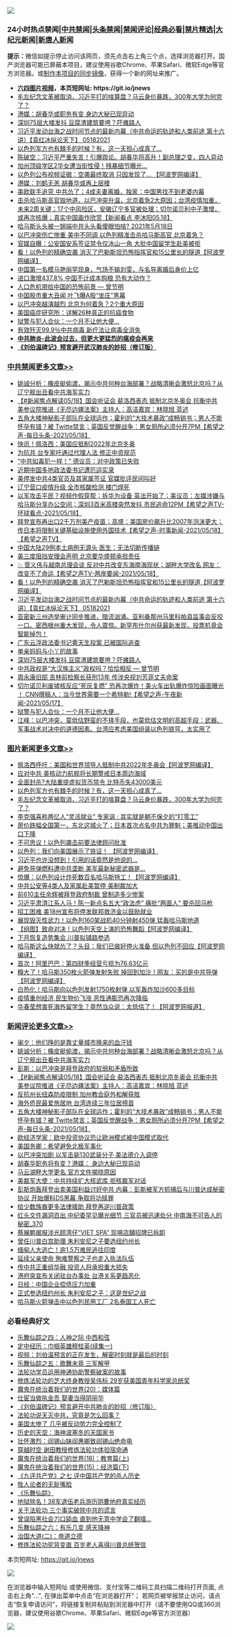 ![](https://raw.githubusercontent.com/fqnews/bnews/master/64photo/fqnews-qr.jpg)

<div id="tt">
<h3>24小时热点禁闻|<a href="#%E4%B8%AD%E5%85%B1%E7%A6%81%E9%97%BB%E6%9B%B4%E5%A4%9A%E6%96%87%E7%AB%A0">中共禁闻</a>|<a href="#%E5%9B%BE%E7%89%87%E6%96%B0%E9%97%BB%E6%9B%B4%E5%A4%9A%E6%96%87%E7%AB%A0">头条禁闻</a>|<a href="#%E6%96%B0%E9%97%BB%E8%AF%84%E8%AE%BA%E6%9B%B4%E5%A4%9A%E6%96%87%E7%AB%A0">禁闻评论|<a href="#%E5%BF%85%E7%9C%8B%E7%BB%8F%E5%85%B8%E5%A5%BD%E6%96%87">经典必看|<a href="/video.md#%E7%A6%81%E7%89%87%E7%B2%BE%E9%80%89">禁片精选</a>|<a href="https://github.com/fqnews/djy/blob/master/gb/nf1351518.md#1">大纪元新闻</a>|<a href="https://github.com/fqnews/ntdtv/blob/master/gb/prog204.md#1">新唐人新闻</a></h3>
<div><b>提示：</b>微信如提示停止访问该网页，须先点击右上角三个点，选择浏览器打开。国产浏览器可能已屏蔽本项目，建议使用谷歌Chrome、苹果Safari、微软Edge等官方浏览器。或<a href="https://github.com/fqnews/bnews/blob/master/%E5%88%B6%E4%BD%9Cgit%E7%A6%81%E9%97%BB%E9%95%9C%E5%83%8F.md">制作本项目的同步镜像</a>，获得一个新的网址来推广。</div>
<ul>
<li><b><a href="http://d1.bdrive.tk/64.mp4" target="_blank">六四图片视频</a>，本页短网址: https://git.io/jnews</b></li>
<li><a href="/topimagenews/20210518/1548658.md">毛左纪念文革被取消，习近平打的啥算盘？马云身价暴跌，300年大学为何完了？</a></li>
<li><a href="/cnnews/20210518/1548929.md">港媒：胡春华或职务有变 身边大秘已现异动</a></li>
<li><a href="/cbnews/20210518/1548893.md">深圳75层大楼发抖 豆腐渣建筑要垮？吓瘫路人</a></li>
<li><a href="/comments/20210518/1548987.md">习近平发动台海之战时间节点的最新内幕（中共命运的轨迹和人类前途  第十六讲）【袁红冰纵论天下】 05182021</a></li>
<li><a href="/topimagenews/20210518/1548857.md">以色列军方也有棘手的时候？有，这一天担心成真了…</a></li>
<li><a href="/bannedvideo/20210518/1548993.md">陈破空：习近平严重失言！引爆舆论。胡春华将高升！副总理之变，四人异动</a></li>
<li><a href="/cnnews/20210519/1549247.md">加州顶级学区2华女遭当街性侵！残暴细节曝光…</a></li>
<li><a href="/cnnews/20210518/1548767.md">以色列公布视频证据：空袭最终取消 只因发现了… 【阿波罗网编译】</a></li>
<li><a href="/headline/20210518/1548922.md">港媒：刘鹤无恙 胡春华或再上层楼</a></li>
<li><a href="/cnnews/20210518/1548996.md">美欧联手追究 中共怂了；4成夫妻离婚，独家：中国男找不到老婆内幕</a></li>
<li><a href="/bannedvideo/20210518/1548643.md">击杀哈马斯高官毁地道，以巴冲突升温，北京着急2大原因；台湾疫情加重，未来2周关键；17个中风险区，安徽辽宁多官被处理；切尔诺贝利中子激增，或再次核爆；真实中国画作欣赏【新闻看点 李沐阳05.18】</a></li>
<li><a href="/bannedvideo/20210518/1548967.md">哈马斯头头被一锅端中共头头看傻眼怕啥?  2021年5月18日</a></li>
<li><a href="/cbnews/20210518/1548704.md">以巴冲突伤亡惨重 美中不同调 以色列精准击杀哈马斯高官 北京着急？</a></li>
<li><a href="/comments/20210518/1548769.md">官媒自曝：公安国安系签证禁令仅冰山一角 大批中国留学生赴美被拒</a></li>
<li><a href="/cbnews/20210518/1549006.md">看！以色列的精确空袭 消灭了巴勒斯坦恐怖指挥官和15公里长的隧道【阿波罗网编译】</a></li>
<li><a href="/yule/20210518/1548647.md">中国第一名模马艳丽罕现身，气场不输刘雯，与名导离婚后身价上亿</a></li>
<li><a href="/cnnews/20210519/1549215.md">进口激增437.8% 中国不计成本购粮 恐有大动作？</a></li>
<li><a href="/comments/20210518/1548711.md">人口危机带给中国的恐怖前景 — 曾节明</a></li>
<li><a href="/cnnews/20210518/1549027.md">中国股市重大丑闻 叶飞曝A股“坐庄”黑幕</a></li>
<li><a href="/comments/20210518/1549042.md">以巴冲突越演越烈 北京为何着急？2个重大原因</a></li>
<li><a href="/health/20210518/1548846.md">美国癌症研究所​：详解26种真正的抗癌食物</a></li>
<li><a href="/cbnews/20210518/1548759.md">狱警与犯人合伙：一个月不让他大便...</a></li>
<li><a href="/cnnews/20210519/1549299.md">有效歼灭99.9％中共病毒 新疗法让病毒全消失</a></li>
<li><b><a href="/comments/20200211/1275071.md" target="_blank">中共肺炎-此波会过去，但更大更猛烈的瘟疫会再来</a></b></li>
<li><b><a href="/comments/20200207/1272816.md" target="_blank">《刘伯温碑记》预言避开武汉肺炎的妙招（修订版）</a></b></li>
</ul>
</div>

<div class="catlist">
<h3><a href="/cbnews/" target="_blank">中共禁闻</a><span><a href="/cbnews/" target="_blank" rel="nofollow">更多文章>></a></span></h3>
<ul>
<li><a href="/comments/20210519/1549353.md" target="_blank">姚诚分析：橡皮艇偷渡，揭示中共何种台海部署？战略清晰会激怒北京吗？从辽宁舰出丑看中共海军实力</a></li>
<li><a href="/comments/20210519/1549337.md" target="_blank">【#新闻焦点解读05/18】国会听证会  裴洛西表态 抵制北京冬奥会  抗衡中共  美参议院推进《无尽边疆法案》主持人：高洁嘉宾：林晓旭  蓝述</a></li>
<li><a href="/comments/20210519/1549323.md" target="_blank">五角大楼神秘影子部队在全球运作；霍利的“大技术暴政”成畅销书；男人不能怀孕有错？被 Twitte禁言；英国反觉醒战争：男女厕所必须分开7PM【希望之声-每日头条-2021/05/18】</a></li>
<li><a href="/cbnews/20210519/1549310.md" target="_blank">快讯！佩洛西：美国应抵制2022年北京冬奥</a></li>
<li><a href="/cbnews/20210519/1549289.md" target="_blank">为抗共 台专家吁通过代理人法 修正中资规范</a></li>
<li><a href="/cbnews/20210519/1549254.md" target="_blank">“中共如毒犯一样！” 德议员：对中政策已失败</a></li>
<li><a href="/cbnews/20210519/1549243.md" target="_blank">近期中国多地政法委书记遭厄运实录</a></li>
<li><a href="/cbnews/20210519/1549242.md" target="_blank">美停发中共4类官员及其家属签证 官媒批评民间叫好</a></li>
<li><a href="/cbnews/20210519/1549241.md" target="_blank">辽宁营口疫情升级 全市核酸检测 楼门焊死</a></li>
<li><a href="/comments/20210519/1549151.md" target="_blank">以军攻击平民？视频作假穿帮；拆华为设备 英法开始了；美议员：左媒涉嫌与哈马斯分享办公空间；深圳3百米高楼突然发抖 市民逃命12PM【希望之声TV-环球看点-2021/05/18】</a></li>
<li><a href="/comments/20210518/1549063.md" target="_blank">拜登宣布再出口2千万剂美产疫苗；高盛：美国房价飙升比2007年泡沫更大；传日本将限制关键基础设施使用外国技术【希望之声-时事新闻-2021/05/18】【希望之声TV】</a></li>
<li><a href="/cbnews/20210518/1549060.md" target="_blank">中国大陆29例本土病例无源头 医生：无法切断传播链</a></li>
<li><a href="/cbnews/20210518/1549041.md" target="_blank">美三度阻挡安理会声明 北京要华盛顿承担责任</a></li>
<li><a href="/comments/20210518/1549038.md" target="_blank">💥 菅义伟与越南总理会谈 反对中共改变东海南海现状；湖畔大学改名 网友：改变不了命运【希望之声TV-两岸要闻-2021/05/18】</a></li>
<li><a href="/cbnews/20210518/1549006.md" target="_blank">看！以色列的精确空袭 消灭了巴勒斯坦恐怖指挥官和15公里长的隧道【阿波罗网编译】</a></li>
<li><a href="/comments/20210518/1548987.md" target="_blank">习近平发动台海之战时间节点的最新内幕（中共命运的轨迹和人类前途  第十六讲）【袁红冰纵论天下】 05182021</a></li>
<li><a href="/comments/20210518/1548986.md" target="_blank">亚密新三州选举审计同步推进，暗流汹涌。亚利桑那州马里科帕县监事会反咬一口。密西根州重大发现，令人震惊。新罕布什尔州获最新发现，投票机竟会智能掉包！</a></li>
<li><a href="/cbnews/20210518/1548941.md" target="_blank">广东云浮政法委书记黄天生投案 已被国际追查</a></li>
<li><a href="/cbnews/20210518/1548912.md" target="_blank">单亲妈妈与小丫的故事</a></li>
<li><a href="/cbnews/20210518/1548893.md" target="_blank">深圳75层大楼发抖 豆腐渣建筑要垮？吓瘫路人</a></li>
<li><a href="/comments/20210518/1548848.md" target="_blank">中共政权是“大汉族主义”政权吗？恰恰相反 — 曾节明</a></li>
<li><a href="/cbnews/20210518/1548774.md" target="_blank">周永康旧部 吉林前检察长获刑13年 传涉央视刘芳菲丈夫命案</a></li>
<li><a href="/comments/20210518/1548770.md" target="_blank">切尔诺贝利废墟核反应“死灰复燃” 恐再次爆炸！美火车出轨爆炸惊险画面曝光 ！ CNN撰稿人：当今世界需要一个希特勒!【希望之声-午夜新闻-2021/05/17】</a></li>
<li><a href="/cbnews/20210518/1548759.md" target="_blank">狱警与犯人合伙：一个月不让他大便&#8230;</a></li>
<li><a href="/cbnews/20210518/1548758.md" target="_blank">江峰：以巴冲突，莫低估野蛮的不择手段，也莫低估文明的高超手段：武器、军事战术对决中的道德因素。台湾应考虑美国组装以色列铁穹，太实用了</a></li>

</ul>
</div>
<div class="catlist">
<h3><a href="/topimagenews/" target="_blank">图片新闻</a><span><a href="/topimagenews/" target="_blank" rel="nofollow">更多文章>></a></span></h3>
<ul>
<li><a href="/topimagenews/20210519/1549350.md" target="_blank">佩洛西呼吁：美国和世界领导人抵制中共2022年冬奥会【阿波罗网编译】</a></li>
<li><a href="/topimagenews/20210519/1549228.md" target="_blank">应对中共 美核动力航舰将长期警戒日本周边海域</a></li>
<li><a href="/topimagenews/20210518/1549110.md" target="_blank">全面封杀?大陆重提虚拟货币禁令 比特币失43000美元</a></li>
<li><a href="/topimagenews/20210518/1548857.md" target="_blank">以色列军方也有棘手的时候？有，这一天担心成真了…</a></li>
<li><a href="/topimagenews/20210518/1548658.md" target="_blank">毛左纪念文革被取消，习近平打的啥算盘？马云身价暴跌，300年大学为何完了？</a></li>
<li><a href="/topimagenews/20210518/1548437.md" target="_blank">李克强喜称两亿人“灵活就业” 专家讽 : 其实就是朝不保夕的“打零工”</a></li>
<li><a href="/topimagenews/20210517/1548236.md" target="_blank">房价跌幅全国第一，东北这城火了；日本首次点名中共为罪魁；美推动中国出口下降</a></li>
<li><a href="/topimagenews/20210517/1548134.md" target="_blank">不可思议！以色列袭击前要法律顾问批准</a></li>
<li><a href="/topimagenews/20210517/1547999.md" target="_blank">以色列：我们向美国展示了铁证！ 【阿波罗网编译】</a></li>
<li><a href="/topimagenews/20210516/1547584.md" target="_blank">习近平也许没想到！引用的话竟然是他说的…</a></li>
<li><a href="/topimagenews/20210516/1547479.md" target="_blank">避免导弹燃料遭中共垄断 美军最新秘密武器是&#8230;</a></li>
<li><a href="/topimagenews/20210516/1547448.md" target="_blank">惊爆：以色列设计炸死数百名哈马斯特工！【阿波罗网编译】</a></li>
<li><a href="/topimagenews/20210515/1547137.md" target="_blank">中共公安等4类人及家属赴美暂停 美制裁加大</a></li>
<li><a href="/topimagenews/20210515/1547118.md" target="_blank">前610主任余辉被拜登政府制裁 曾制造多少惨案</a></li>
<li><a href="/topimagenews/20210515/1546995.md" target="_blank">习近平肃清江系人马！陈一新点名五大“政法虎” 痛批“两面人” 要杀回马枪</a></li>
<li><a href="/topimagenews/20210515/1546970.md" target="_blank">招工困难 美18州宣布将停发联邦救济金以鼓励就业</a></li>
<li><a href="/topimagenews/20210515/1546892.md" target="_blank">展现毁灭性武力！以色列160架战机40分钟射450弹 猛轰哈马斯地道</a></li>
<li><a href="/topimagenews/20210515/1546891.md" target="_blank">【组图】致命对决！以色列天空上演的恐怖舞蹈【阿波罗网编译】</a></li>
<li><a href="/topimagenews/20210515/1546872.md" target="_blank">下月恢复造势集会 川普拟铺路参选</a></li>
<li><a href="/topimagenews/20210515/1546849.md" target="_blank">哈马斯这么快就怂了？头目：我们已做好停火准备 但以色列不回应【阿波罗网编译】</a></li>
<li><a href="/topimagenews/20210514/1546230.md" target="_blank">首次！阿里巴巴：第四财季经营亏损为76.63亿元</a></li>
<li><a href="/topimagenews/20210514/1546206.md" target="_blank">糗大了！哈马斯350枚火箭弹发射失败 掉回到加沙！网友：买的是中共导弹【阿波罗网编译】</a></li>
<li><a href="/topimagenews/20210514/1546187.md" target="_blank">白热化！哈马斯向以色列发射1750枚射弹 以军轰炸加沙600多目标</a></li>
<li><a href="/topimagenews/20210514/1545990.md" target="_blank">疫情重创经济 民生物价飞涨 恶性通膨恐再次降临</a></li>
<li><a href="/topimagenews/20210513/1545571.md" target="_blank">华春莹想害死海外留学生？竟然当众说：太低估了！【阿波罗网报道】</a></li>

</ul>
</div>
<div class="catlist">
<h3><a href="/comments/" target="_blank">新闻评论</a><span><a href="/comments/" target="_blank" rel="nofollow">更多文章>></a></span></h3>
<ul>
<li><a href="/comments/20210519/1549354.md" target="_blank">阑夕：他们挣的是靠丈量城市换来的血汗钱</a></li>
<li><a href="/comments/20210519/1549353.md" target="_blank">姚诚分析：橡皮艇偷渡，揭示中共何种台海部署？战略清晰会激怒北京吗？从辽宁舰出丑看中共海军实力</a></li>
<li><a href="/comments/20210519/1549346.md" target="_blank">彭斯：以巴冲突是拜登政府的软弱和矛盾所致</a></li>
<li><a href="/comments/20210519/1549337.md" target="_blank">【#新闻焦点解读05/18】国会听证会  裴洛西表态 抵制北京冬奥会  抗衡中共  美参议院推进《无尽边疆法案》主持人：高洁嘉宾：林晓旭  蓝述</a></li>
<li><a href="/comments/20210519/1549327.md" target="_blank">反抗州长纽森防疫限制 加州教会庭外和解获胜</a></li>
<li><a href="/comments/20210519/1549326.md" target="_blank">海外侨民最爱旅居地 台湾连续三年位居榜首</a></li>
<li><a href="/comments/20210519/1549323.md" target="_blank">五角大楼神秘影子部队在全球运作；霍利的“大技术暴政”成畅销书；男人不能怀孕有错？被 Twitte禁言；英国反觉醒战争：男女厕所必须分开7PM【希望之声-每日头条-2021/05/18】</a></li>
<li><a href="/comments/20210519/1549314.md" target="_blank">欧经济学家：欧中投资协议恐让欧洲模式被中国模式取代</a></li>
<li><a href="/comments/20210519/1549306.md" target="_blank">美国务卿：希望避免北极军事化</a></li>
<li><a href="/comments/20210519/1549304.md" target="_blank">以巴冲突加剧 以军击毙130武装分子 美法德介入调停</a></li>
<li><a href="/comments/20210519/1549303.md" target="_blank">胡春华职务将有变？港媒： 身边大秘已现异动</a></li>
<li><a href="/comments/20210519/1549302.md" target="_blank">马云湖畔大学更名 官方文件揭晓原因</a></li>
<li><a href="/comments/20210519/1549283.md" target="_blank">美裁军大使：中共持续扩大核武库 拒核裁军对话</a></li>
<li><a href="/comments/20210519/1549267.md" target="_blank">彭斯炮轰拜登出卖美国利益讨好中共   内幕：彭斯被军方抓捕后与川普达成秘密协议 开始爆料DS黑幕 争取将功赎罪</a></li>
<li><a href="/comments/20210519/1549253.md" target="_blank">给少数族裔更多法律援助 拜登再逆川普政策</a></li>
<li><a href="/comments/20210519/1549240.md" target="_blank">红头文件漏洞百出 中纪委罕见曝光细节 三官员被迅速处分 中南海不可告人的秘密_370</a></li>
<li><a href="/comments/20210519/1549226.md" target="_blank">蔡展鹏据报涉光顾湾仔“VIET SPA” 现埸店舖招牌已拆卸</a></li>
<li><a href="/comments/20210519/1549225.md" target="_blank">曾任川普白宫助理 朱利安尼之子要选纽约州长</a></li>
<li><a href="/comments/20210519/1549224.md" target="_blank">缅甸人大逃亡！逾1.5万难民逃往印度</a></li>
<li><a href="/comments/20210519/1549221.md" target="_blank">延续父亲使命 殉难警察之子也走入执法队伍</a></li>
<li><a href="/comments/20210519/1549220.md" target="_blank">传中共正重组华融 投资人将承担重大损失</a></li>
<li><a href="/comments/20210519/1549209.md" target="_blank">港府突宣布关闭驻台办事处 台港关系更趋恶化</a></li>
<li><a href="/comments/20210519/1549208.md" target="_blank">日经：中国企业偿债压力加重</a></li>
<li><a href="/comments/20210519/1549201.md" target="_blank">正式参选纽约州长 朱利安尼之子：这是世纪之战</a></li>
<li><a href="/comments/20210519/1549200.md" target="_blank">哈马斯火箭弹击中以色列民用工厂 2名泰国工人死亡</a></li>

</ul>
</div>

<div class="catlist">
<h3>必看经典好文</h3>
<ul>
<li><a href="/tculture/20190101/791144.md" target="_blank">乐舞仙踪之四：人神之际 中西和弦</a></li>
<li><a href="/tculture/20161028/606931.md" target="_blank">定中经历：巾帼英雄穆桂英(续集一)</a></li>
<li><a href="/comments/20200628/1351782.md" target="_blank">视频：刘伯温预言的正在发生，解密时刻就是最后的时刻</a></li>
<li><a href="/tculture/20170715/791820.md" target="_blank">乐舞仙踪之五：歌舞未竟 三军解甲</a></li>
<li><a href="/cbnews/20170626/780479.md" target="_blank">法轮功学员运用神通协助警察破案的故事</a></li>
<li><a href="/comments/20190517/1129285.md" target="_blank">修炼法轮功的芝大终身教授吴伟标 29岁获美国青年科学家总统奖</a></li>
<li><a href="/comments/20180725/976787.md" target="_blank">魔鬼在统治着我们的世界(20)：媒体篇</a></li>
<li><a href="/lifebaike/20161111/612348.md" target="_blank">仕宦当做执金吾 娶妻当得阴丽华</a></li>
<li><a href="/comments/20200207/1272816.md" target="_blank">《刘伯温碑记》预言避开中共肺炎的妙招（修订版）</a></li>
<li><a href="/comments/20210308/1500552.md" target="_blank">法轮功说天灭中共，究竟是怎么回事？</a></li>
<li><a href="/comments/20200624/1349702.md" target="_blank">美国太惨了 几乎被反动势力完全控制了</a></li>
<li><a href="/tculture/xiulian/20170318/732480.md" target="_blank">历史的天空：海神波塞冬的天国家书</a></li>
<li><a href="/cbnews/20200727/1366904.md" target="_blank">壮怀激烈：阎锡山妹阎惠卿致阎锡山绝命电</a></li>
<li><a href="/comments/20200511/1322384.md" target="_blank">穿越时空 谢田教授修炼法轮功体验宿命通</a></li>
<li><a href="/topimagenews/20180701/965109.md" target="_blank">魔鬼在统治着我们的世界(18)：教育篇(上)</a></li>
<li><a href="/topimagenews/20180610/955499.md" target="_blank">魔鬼在统治着我们的世界(15)：经济篇(下)</a></li>
<li><a href="/bookonline/20131116/201048.md" target="_blank">《九评共产党》之七 评中国共产党的杀人历史</a></li>
<li><a href="/comments/20200606/783250.md" target="_blank">牲人论者的无耻嘴脸</a></li>
<li><a href="/comments/20200527/783191.md" target="_blank">《乐舞仙踪》</a></li>
<li><a href="/cbnews/20200531/1337381.md" target="_blank">地狱除名！38军退伍老兵游历阴曹地府真实经历</a></li>
<li><a href="/cbnews/20200703/1354907.md" target="_blank">关于法轮功 三个事实破除中共的谎言</a></li>
<li><a href="/topimagenews/20200928/1404412.md" target="_blank">曾误陷黑社会刀口舔血 直到他无意中学会了翻墙&#8230;</a></li>
<li><a href="/tculture/20190101/792146.md" target="_blank">乐舞仙踪之六：有乐几变 感天降神</a></li>
<li><a href="/cbnews/20180308/911611.md" target="_blank">治国大道(二)：帝道立德</a></li>
<li><a href="/comments/20210312/1502969.md" target="_blank">修炼法轮功驼背变直 百岁老人喜得川普总统贺信</a></li>

</ul>
</div>

本页短网址: https://git.io/jnews

![](https://raw.githubusercontent.com/fqnews/bnews/master/64photo/fqnews-qr.jpg)

在浏览器中输入短网址 或使用微信、支付宝等二维码工具扫描二维码打开页面, 点击右上角"...", 在弹出菜单中点击“在浏览器打开”； 若网页被举报禁止访问，请点击“恢复申请访问”，将链接复制并粘贴到浏览器中打开（请不要使用QQ或360浏览器，建议使用谷歌Chrome、苹果Safari、微软Edge等官方浏览器）

![](https://raw.githubusercontent.com/fqnews/bnews/master/64photo/wx.jpg)